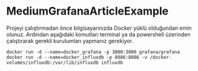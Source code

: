 # MediumGrafanaArticleExample
Projeyi çalıştırmadan önce bilgisayarınızda Docker yüklü olduğundan emin olunuz. Ardından aşağıdaki komutları terminal ya da powershell üzerinden çalıştırarak gerekli kurulumları yapmanız gerekiyor.

```
docker run -d --name=docker_grafana -p 3000:3000 grafana/grafana
docker run -d --name=docker_influxdb -p 8086:8086 -v /docker-volumes/influxdb:/var/lib/influxdb influxdb
```

